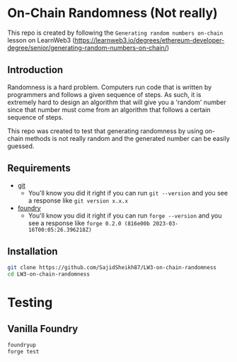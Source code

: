 # On-Chain Randomness (Not really)

This repo is created by following the `Generating random numbers on-chain` lesson on LearnWeb3 (https://learnweb3.io/degrees/ethereum-developer-degree/senior/generating-random-numbers-on-chain/)

## Introduction

Randomness is a hard problem. Computers run code that is written by programmers and follows a given sequence of steps. As such, it is extremely hard to design an algorithm that will give you a 'random' number since that number must come from an algorithm that follows a certain sequence of steps. 

This repo was created to test that generating randomness by using on-chain methods is not really random and the generated number can be easily guessed.

## Requirements

- [git](https://git-scm.com/book/en/v2/Getting-Started-Installing-Git)
  - You'll know you did it right if you can run `git --version` and you see a response like `git version x.x.x`
- [foundry](https://getfoundry.sh/)
  - You'll know you did it right if you can run `forge --version` and you see a response like `forge 0.2.0 (816e00b 2023-03-16T00:05:26.396218Z)`

## Installation

```bash
git clone https://github.com/SajidSheikh87/LW3-on-chain-randomness
cd LW3-on-chain-randomness
```

# Testing

## Vanilla Foundry

```bash
foundryup
forge test
```